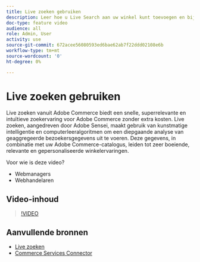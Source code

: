 ```yaml
---
title: Live zoeken gebruiken
description: Leer hoe u Live Search aan uw winkel kunt toevoegen en bijzonder aantrekkelijke, relevante en gepersonaliseerde winkelervaringen kunt maken.
doc-type: feature video
audience: all
role: Admin, User
activity: use
source-git-commit: 672acee56080593ed6bae62ab7f22ddd02108e6b
workflow-type: tm+mt
source-wordcount: '0'
ht-degree: 0%

---
```


# Live zoeken gebruiken

Live zoeken vanuit Adobe Commerce biedt een snelle, superrelevante en intuïtieve zoekervaring voor Adobe Commerce zonder extra kosten. Live zoeken, aangedreven door Adobe Sensei, maakt gebruik van kunstmatige intelligentie en computerleeralgoritmen om een diepgaande analyse van geaggregeerde bezoekersgegevens uit te voeren. Deze gegevens, in combinatie met uw Adobe Commerce-catalogus, leiden tot zeer boeiende, relevante en gepersonaliseerde winkelervaringen.

Voor wie is deze video?

- Webmanagers
- Webhandelaren

## Video-inhoud

>[!VIDEO](https://video.tv.adobe.com/v/337365?quality=12&learn=on)

## Aanvullende bronnen

- [Live zoeken](https://experienceleague.adobe.com/docs/commerce-merchant-services/live-search/overview.html)
- [Commerce Services Connector](https://experienceleague.adobe.com/docs/commerce-merchant-services/user-guides/saas.html)
